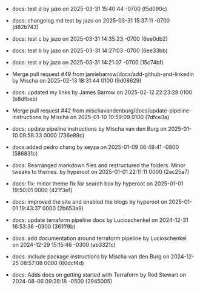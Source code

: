 - docs: test d by jazo on 2025-03-31 15:40:44 -0700 (f5d090c)

- docs: changelog.md test by jazo on 2025-03-31 15:37:11 -0700 (d82b743)

- docs: test c by jazo on 2025-03-31 14:35:23 -0700 (6ee0db2)

- docs: test b by jazo on 2025-03-31 14:27:03 -0700 (6ee33bb)

- docs: test a by jazo on 2025-03-31 14:21:07 -0700 (15c74bf)

- Merge pull request #49 from jamiebarrow/docs/add-github-and-linkedin by Mischa on 2025-02-13 18:31:44 
0100 (9d08629)

- docs: updated my links by James Barrow on 2025-02-12 22:23:28 
0100 (b8dfbeb)

- Merge pull request #42 from mischavandenburg/docs/update-pipeline-instructions by Mischa on 2025-01-10 10:59:09 
0100 (7dfce3a)

- docs: update pipeline instructions by Mischa van den Burg on 2025-01-10 09:58:33 
0000 (736e89c)

- docs:added pedro chang by seyza on 2025-01-09 06:48:41 -0800 (586831c)

- docs: Rearranged markdown files and restructured the folders. Minor tweaks to themes. by hyperoot on 2025-01-01 22:11:11 
0000 (2ac25a7)

- docs: fix: minor theme fix for search box by hyperoot on 2025-01-01 19:50:01 
0000 (421f3ef)

- docs: improved the site and enabled the blogs by hyperoot on 2025-01-01 19:43:37 
0000 (2b653a9)

- docs: update terraform pipeline docs by Lucioschenkel on 2024-12-31 16:53:36 -0300 (361ff9b)

- docs: add documentation around terraform pipeline by Lucioschenkel on 2024-12-29 15:15:46 -0300 (ab3321c)

- docs: include package instructions by Mischa van den Burg on 2024-12-25 08:57:08 
0000 (60dcf4d)

- docs: Adds docs on getting started with Terraform by Rod Stewart on 2024-08-06 09:28:18 -0500 (2945005)
